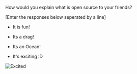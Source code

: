 How would you explain what is open source to your friends?

[Enter the responses below seperated by a line]

- It is fun!

- Its a drag!

- Its an Ocean!

- It's exciting :D

![Excited](https://encrypted-tbn0.gstatic.com/images?q=tbn:ANd9GcQ8OJW5kHYZuZu6hodtXS2VttL_F1_EunwpQ5BTF2h_57KC1-gh)

